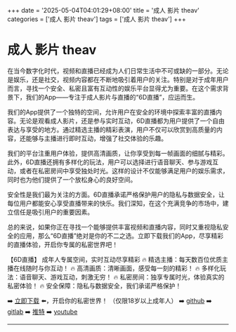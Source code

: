 +++
date = '2025-05-04T04:01:29+08:00'
title = '成人 影片 theav'
categories = ['成人 影片 theav']
tags = ['成人 影片 theav']
+++

# 成人 影片 theav

在当今数字化时代，视频和直播已经成为人们日常生活中不可或缺的一部分。无论是娱乐，还是社交，视频内容都在不断地吸引着用户的关注。特别是对于成年用户而言，寻找一个安全、私密且富有互动性的娱乐平台显得尤为重要。在这个需求背景下，我们的App——专注于成人影片与直播的“6D直播”，应运而生。

我们的App提供了一个独特的空间，允许用户在安全的环境中探索丰富的直播内容。无论是观看成人影片，还是参与实时互动，6D直播都为用户提供了一个自由表达与享受的地方。通过精选主播的精彩表演，用户不仅可以欣赏到高质量的内容，还能够与主播进行即时互动，增强了社交体验的乐趣。

我们的平台注重用户体验，提供高清画质，让你享受到每一帧画面的细腻与精彩。此外，6D直播还拥有多样化的玩法，用户可以选择进行语音聊天、参与游戏互动，或者在私密房间中享受独处时光。这样的设计不仅能够满足用户的娱乐需求，同时也为他们提供了一个放松身心的良好空间。

安全性是我们最为关注的方面。6D直播承诺严格保护用户的隐私与数据安全，让每位用户都能安心享受直播带来的快乐。我们深知，在这个充满竞争的市场中，建立信任是吸引用户的重要因素。

总的来说，如果你正在寻找一个能够提供丰富视频和直播内容，同时又重视隐私安全的应用，那么“6D直播”绝对是你的不二之选。立即下载我们的App，尽享精彩的直播体验，开启你专属的私密世界吧！

【6D直播】
成年人专属空间，实时互动尽享精彩
🔥 精选主播：每天数百位优质主播在线随时与你互动！
🔥 高清画质：清晰画面，感受每一刻的精彩！
🔥 多样化玩法：语音聊天、游戏互动，刺激无穷！
🔥 私密房间：独享专属时光，体验真实的私密体验！
🔥 安全保障：隐私与数据安全，我们承诺严格保护！

➡️ [立即下载](https://down123.s3.ap-east-1.amazonaws.com/down/down.html?channelCode=blog) ⬅️，开启你的私密世界！ （仅限18岁以上成年人）
➡️ [github](https://aldult-live.github.io/)
➡️ [gitlab](https://seo-09598d.gitlab.io/)
➡️ [推特](https://x.com/wegame33)
➡️ [youtube](https://www.youtube.com/@6Dlive)

---
